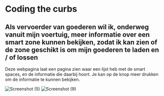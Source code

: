 <h1>Coding the curbs</h1>

<h2>Als vervoerder van goederen wil ik, onderweg vanuit mijn voertuig, meer informatie over een smart zone kunnen bekijken, zodat ik kan zien of de zone geschikt is om mijn goederen te laden en / of lossen </h2>


Deze webpagina laat een pagina zien waar een lijst heb met de smart spaces, en de informatie die daarbij hoort. Je kan op de knop meer drukken om de informatie te kunnen bekijken. 


![Screenshot (5)](https://user-images.githubusercontent.com/112855711/195318984-1402a71d-1733-4d4b-a77d-90de157be400.png)
![Screenshot (9)](https://user-images.githubusercontent.com/112855711/195319071-f7c36ae6-7e06-4d74-8ad3-8bda39b1298e.png)
